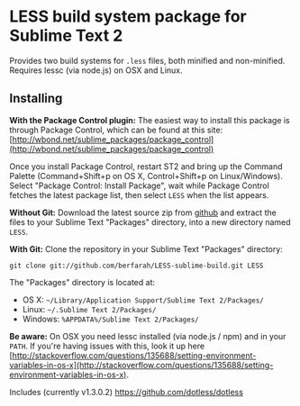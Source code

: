 LESS build system package for Sublime Text 2
======================================

Provides two build systems for `.less` files, both minified and non-minified. Requires lessc (via node.js) on OSX and Linux.

Installing
----------
**With the Package Control plugin:** The easiest way to install this package is through Package Control, which can be found at this site: [http://wbond.net/sublime_packages/package_control](http://wbond.net/sublime_packages/package_control)

Once you install Package Control, restart ST2 and bring up the Command Palette (Command+Shift+p on OS X, Control+Shift+p on Linux/Windows). Select "Package Control: Install Package", wait while Package Control fetches the latest package list, then select `LESS` when the list appears.

**Without Git:** Download the latest source zip from [github](https://github.com/berfarah/LESS-sublime-build/zipball/master) and extract the files to your Sublime Text "Packages" directory, into a new directory named `LESS`.

**With Git:** Clone the repository in your Sublime Text "Packages" directory:

    git clone git://github.com/berfarah/LESS-sublime-build.git LESS

The "Packages" directory is located at:

* OS X:
    `~/Library/Application Support/Sublime Text 2/Packages/`
* Linux:
    `~/.Sublime Text 2/Packages/`
* Windows:
    `%APPDATA%/Sublime Text 2/Packages/`

**Be aware:** On OSX you need lessc installed (via node.js / npm) and in your `PATH`. If you're having issues with this, look it up here [http://stackoverflow.com/questions/135688/setting-environment-variables-in-os-x](http://stackoverflow.com/questions/135688/setting-environment-variables-in-os-x).

Includes (currently v1.3.0.2) https://github.com/dotless/dotless